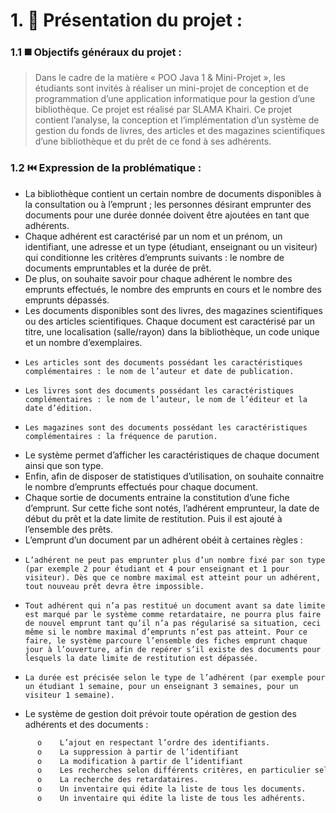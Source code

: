 # 1. 🌠 Présentation du projet :
### 1.1 ◼️ Objectifs généraux du projet : 
> Dans le cadre de la matière « POO Java 1 & Mini-Projet », les étudiants sont invités à réaliser un mini-projet de conception et de programmation d’une application informatique pour la gestion d’une bibliothèque. Ce projet est réalisé par SLAMA Khairi. Ce projet contient l’analyse, la conception et l’implémentation d’un système de gestion du fonds de livres, des articles et des magazines scientifiques d’une bibliothèque et du prêt de ce fond à ses adhérents.
### 1.2 ⏮️ Expression de la problématique :

  - La bibliothèque contient un certain nombre de documents disponibles à la consultation ou à l’emprunt ; les personnes désirant emprunter des documents pour une durée donnée doivent être ajoutées en tant que adhérents.
  - Chaque adhérent est caractérisé par un nom et un prénom, un identifiant, une adresse et un type (étudiant, enseignant ou un visiteur) qui conditionne les critères d’emprunts suivants : le nombre de documents empruntables et la durée de prêt.
  - De plus, on souhaite savoir pour chaque adhérent le nombre des emprunts effectués, le nombre des emprunts en cours et le nombre des emprunts dépassés.
  - Les documents disponibles sont des livres, des magazines scientifiques ou des articles scientifiques. Chaque document est caractérisé par un titre, une localisation (salle/rayon) dans la bibliothèque, un code unique et un nombre d’exemplaires.  
  -     Les articles sont des documents possédant les caractéristiques complémentaires : le nom de l’auteur et date de publication.
  -     Les livres sont des documents possédant les caractéristiques complémentaires : le nom de l’auteur, le nom de l’éditeur et la date d’édition.
  -     Les magazines sont des documents possédant les caractéristiques complémentaires : la fréquence de parution.
  - Le système permet d’afficher les caractéristiques de chaque document ainsi que son type.
  - Enfin, afin de disposer de statistiques d’utilisation, on souhaite connaitre le nombre d’emprunts effectués pour chaque document.
  - Chaque sortie de documents entraine la constitution d’une fiche d’emprunt. Sur cette fiche sont notés, l’adhérent emprunteur, la date de début du prêt et la date limite de restitution. Puis il est ajouté à l’ensemble des prêts.
  - L’emprunt d’un document par un adhérent obéit à certaines règles :
  -     L’adhérent ne peut pas emprunter plus d’un nombre fixé par son type (par exemple 2 pour étudiant et 4 pour enseignant et 1 pour visiteur). Dès que ce nombre maximal est atteint pour un adhérent, tout nouveau prêt devra être impossible.
  -     Tout adhérent qui n’a pas restitué un document avant sa date limite est marqué par le système comme retardataire, ne pourra plus faire de nouvel emprunt tant qu’il n’a pas régularisé sa situation, ceci même si le nombre maximal d’emprunts n’est pas atteint. Pour ce faire, le système parcoure l’ensemble des fiches emprunt chaque jour à l’ouverture, afin de repérer s’il existe des documents pour lesquels la date limite de restitution est dépassée.
  -     La durée est précisée selon le type de l’adhérent (par exemple pour un étudiant 1 semaine, pour un enseignant 3 semaines, pour un visiteur 1 semaine).
  - Le système de gestion doit prévoir toute opération de gestion des adhérents et des documents :
 ```sh
       o	L’ajout en respectant l’ordre des identifiants.
       o	La suppression à partir de l’identifiant
       o	La modification à partir de l’identifiant
       o	Les recherches selon différents critères, en particulier selon le type.
       o	La recherche des retardataires.
       o	Un inventaire qui édite la liste de tous les documents.
       o	Un inventaire qui édite la liste de tous les adhérents. 
 ```
